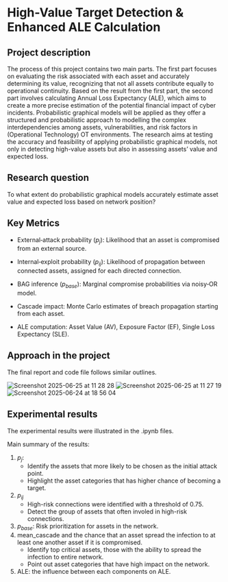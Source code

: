 # High-Value Target Detection & Enhanced ALE Calculation

## Project description

The process of this project contains two main parts. The first part focuses on evaluating the risk associated with each asset and accurately determining its value, recognizing that not all assets contribute equally to operational continuity. Based on the result from the first part, the second part involves calculating Annual Loss Expectancy (ALE), which aims to create a more precise estimation of the potential financial impact of cyber incidents. Probabilistic graphical models will be applied as they offer a structured and probabilistic approach to modelling the complex interdependencies among assets, vulnerabilities, and risk factors in (Operational Technology) OT environments. The research aims at testing the accuracy and feasibility of applying probabilistic graphical models, not only in detecting high-value assets but also in assessing assets’ value and expected loss.

## Research question 
To what extent do probabilistic graphical models accurately estimate asset value and expected loss based on network position?

## Key Metrics

- External‑attack probability ($p_j$): Likelihood that an asset is compromised from an external source.

- Internal‑exploit probability ($p_{ij}$): Likelihood of propagation between connected assets, assigned for each directed connection.
 
- BAG inference ($p_{base}$): Marginal compromise probabilities via noisy‑OR model.

- Cascade impact: Monte Carlo estimates of breach propagation starting from each asset.

- ALE computation: Asset Value (AV), Exposure Factor (EF), Single Loss Expectancy (SLE).

## Approach in the project
The final report and code file follows similar outlines.

![Screenshot 2025-06-25 at 11 28 28](https://github.com/user-attachments/assets/6dc7b906-6aa9-4f92-ad81-6b59b49b11f3)
![Screenshot 2025-06-25 at 11 27 19](https://github.com/user-attachments/assets/f2d8bbee-e056-4144-9291-93c4aee600e3)
![Screenshot 2025-06-24 at 18 56 04](https://github.com/user-attachments/assets/a150c6cf-d2fa-4adb-916f-6683f71789f3)



## Experimental results

The experimental results were illustrated in the .ipynb files.

Main summary of the results:
1. $p_j$:
   - Identify the assets that more likely to be chosen as the initial attack point.
   - Highlight the asset categories that has higher chance of becoming a target.
2. $p_{ij}$
   - High-risk connections were identified with a threshold of 0.75.
   - Detect the group of assets that often involed in high-risk connections.
3. $p_{base}$: Risk prioritization for assets in the network.
4. mean_cascade and the chance that an asset spread the infection to at least one another asset if it is compromised.
   - Identify top critical assets, those with the ability to spread the infection to entire network.
   - Point out asset categories that have high impact on the network.
5. ALE: the influence between each components on ALE.
   
